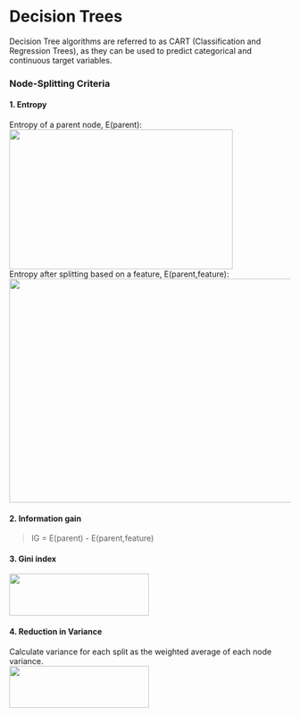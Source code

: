 # Decision Trees
Decision Tree algorithms are referred to as CART (Classification and Regression Trees), as they can be used to predict categorical and continuous target variables.

### Node-Splitting Criteria
#### 1. Entropy
Entropy of a parent node, E(parent):   
<img src="https://miro.medium.com/max/446/0*BdgOokoatW17zEK7.png" width="400" height="250">  
Entropy after splitting based on a feature, E(parent,feature):     
<img src="https://miro.medium.com/max/491/0*d-tAV4Ci2D2mzhrg.png" width="600" height="400">  
#### 2. Information gain
> IG =   E(parent) - E(parent,feature)
#### 3. Gini index
<img src="https://miro.medium.com/max/417/1*QF-JeWpQQ86xhRhseHGecg.png" width="250" height="75">

#### 4. Reduction in Variance  
Calculate variance for each split as the weighted average of each node variance.  
<img src="https://miro.medium.com/max/300/0*cTpeBgM-byR-rWx_.png" width="250" height="75"> 
